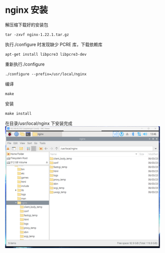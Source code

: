 # nginx 安装

解压缩下载好的安装包

```shell
tar -zxvf nginx-1.22.1.tar.gz
```

执行./configure 时发现缺少 PCRE 库，下载依赖库

```shell
apt-get install libpcre3 libpcre3-dev
```

重新执行./configure

```shell
./configure --prefix=/usr/local/nginx
```

编译

```shell
make
```

安装

```shell
make install
```

在目录/usr/local/nginx 下安装完成
![nginx](res/nginx.png)
